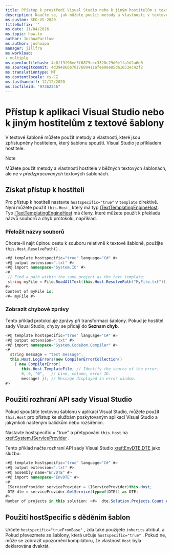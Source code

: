 ```yaml
---
title: Přístup k prostředí Visual Studio nebo k jiným hostitelům z textové šablony
description: Naučte se, jak můžete použít metody a vlastnosti v textové šabloně, které jsou zpřístupněny hostitelem, který šablonu spouští.
ms.custom: SEO-VS-2020
titleSuffix: ''
ms.date: 11/04/2016
ms.topic: how-to
author: JoshuaPartlow
ms.author: joshuapa
manager: jillfra
ms.workload:
- multiple
ms.openlocfilehash: 4c0f19f96ee5f6879ccc3328c29d0e1fa1d2a6d0
ms.sourcegitcommit: 4d394866b7817689411afee98e85da1653ec42f2
ms.translationtype: MT
ms.contentlocale: cs-CZ
ms.lasthandoff: 12/12/2020
ms.locfileid: "97362246"
---
```

# <a name="access-visual-studio-or-other-hosts-from-a-text-template"></a>Přístup k aplikaci Visual Studio nebo k jiným hostitelům z textové šablony

V textové šabloně můžete použít metody a vlastnosti, které jsou zpřístupněny hostitelem, který šablonu spouští. Visual Studio je příkladem hostitele.

> [!NOTE]
> Můžete použít metody a vlastnosti hostitele v běžných textových šablonách, ale ne v *předzpracovaných* textových šablonách.

## <a name="obtain-access-to-the-host"></a>Získat přístup k hostiteli

Pro přístup k hostiteli nastavte `hostspecific="true"` v `template` direktivě. Nyní můžete použít `this.Host` , který má typ [ITextTemplatingEngineHost](/previous-versions/visualstudio/visual-studio-2012/bb126505(v=vs.110)). Typ [ITextTemplatingEngineHost](/previous-versions/visualstudio/visual-studio-2012/bb126505(v=vs.110)) má členy, které můžete použít k překladu názvů souborů a chyb protokolu, například.

### <a name="resolve-file-names"></a>Přeložit názvy souborů

Chcete-li najít úplnou cestu k souboru relativně k textové šabloně, použijte `this.Host.ResolvePath()` .

```csharp
<#@ template hostspecific="true" language="C#" #>
<#@ output extension=".txt" #>
<#@ import namespace="System.IO" #>
<#
 // Find a path within the same project as the text template:
 string myFile = File.ReadAllText(this.Host.ResolvePath("MyFile.txt"));
#>
Content of myFile is:
<#= myFile #>
```

### <a name="display-error-messages"></a>Zobrazit chybové zprávy

Tento příklad protokoluje zprávy při transformaci šablony. Pokud je hostitel sady Visual Studio, chyby se přidají do **Seznam chyb**.

```csharp
<#@ template hostspecific="true" language="C#" #>
<#@ output extension=".txt" #>
<#@ import namespace="System.CodeDom.Compiler" #>
<#
  string message = "test message";
  this.Host.LogErrors(new CompilerErrorCollection()
    { new CompilerError(
       this.Host.TemplateFile, // Identify the source of the error.
       0, 0, "0",   // Line, column, error ID.
       message) }); // Message displayed in error window.
#>
```

## <a name="use-the-visual-studio-api"></a>Použití rozhraní API sady Visual Studio

Pokud spouštíte textovou šablonu v aplikaci Visual Studio, můžete použít `this.Host` pro přístup ke službám poskytovaným aplikací Visual Studio a jakýmkoli načteným balíčkům nebo rozšířením.

Nastavte hostspecific = "true" a přetypování `this.Host` na <xref:System.IServiceProvider> .

Tento příklad načte rozhraní API sady Visual Studio <xref:EnvDTE.DTE> jako službu:

```csharp
<#@ template hostspecific="true" language="C#" #>
<#@ output extension=".txt" #>
<#@ assembly name="EnvDTE" #>
<#@ import namespace="EnvDTE" #>
<#
 IServiceProvider serviceProvider = (IServiceProvider)this.Host;
 DTE dte = serviceProvider.GetService(typeof(DTE)) as DTE;
#>
Number of projects in this solution: <#=  dte.Solution.Projects.Count #>
```

## <a name="use-hostspecific-with-template-inheritance"></a>Použití hostSpecific s děděním šablon

Určete `hostspecific="trueFromBase"` , zda také použijete `inherits` atribut, a Pokud převezmete ze šablony, která určuje `hostspecific="true"` . Pokud ne, může se zobrazit upozornění kompilátoru, že vlastnost `Host` byla deklarována dvakrát.
